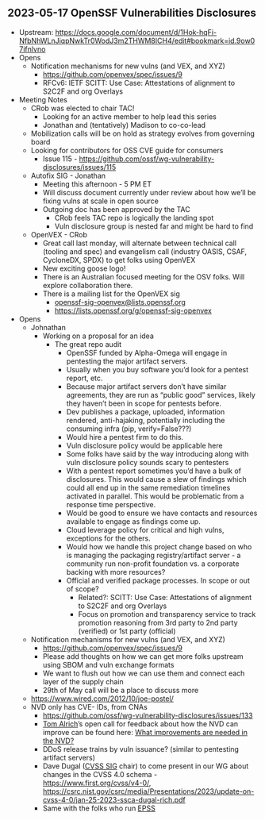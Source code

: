 ## 2023-05-17 OpenSSF Vulnerabilities Disclosures

- Upstream: https://docs.google.com/document/d/1Hok-hqFi-NfbNhWLnJiqpNwkTr0WodJ3m2THWM8ICH4/edit#bookmark=id.9ow07ifnlvno
- Opens
  - Notification mechanisms for new vulns (and VEX, and XYZ)
    - https://github.com/openvex/spec/issues/9
    - RFCv6: IETF SCITT: Use Case: Attestations of alignment to S2C2F and org Overlays
- Meeting Notes
  - CRob was elected to chair TAC!
    - Looking for an active member to help lead this series
    - Jonathan and (tentatively) Madison to co-co-lead
  - Mobilization calls will be on hold as strategy evolves from governing board
  - Looking for contributors for OSS CVE guide for consumers
    - Issue 115 - https://github.com/ossf/wg-vulnerability-disclosures/issues/115
  - Autofix SIG - Jonathan
    - Meeting this afternoon - 5 PM ET
    - Will discuss document currently under review about how we’ll be fixing vulns at scale in open source
    - Outgoing doc has been approved by the TAC
      - CRob feels TAC repo is logically the landing spot
      - Vuln disclosure group is nested far and might be hard to find
  - OpenVEX - CRob
    - Great call last monday, will alternate between technical call (tooling and spec) and evangelism call (industry OASIS, CSAF, CycloneDX, SPDX) to get folks using OpenVEX
    - New exciting goose logo!
    - There is an Australian focused meeting for the OSV folks. Will explore collaboration there.
    - There is a mailing list for the OpenVEX sig
      - openssf-sig-openvex@lists.openssf.org
      - https://lists.openssf.org/g/openssf-sig-openvex
- Opens
  - Johnathan
    - Working on a proposal for an idea
      - The great repo audit
        - OpenSSF funded by Alpha-Omega will engage in pentesting the major artifact servers.
        - Usually when you buy software you’d look for a pentest report, etc.
        - Because major artifact servers don’t have similar agreements, they are run as “public good” services, likely they haven’t been in scope for pentests before.
        - Dev publishes a package, uploaded, information rendered, anti-hajaking, potentially including the consuming infra (pip, verify=False???)
        - Would hire a pentest firm to do this.
        - Vuln disclosure policy would be applicable here
        - Some folks have said by the way introducing along with vuln disclosure policy sounds scary to pentesters
        - With a pentest report sometimes you’d have a bulk of disclosures. This would cause a slew of findings which could all end up in the same remediation timelines activated in parallel. This would be problematic from a response time perspective.
        - Would be good to ensure we have contacts and resources available to engage as findings come up.
        - Cloud leverage policy for critical and high vulns, exceptions for the others.
        - Would how we handle this project change based on who is managing the packaging registry/artifact server - a community run non-profit foundation vs. a corporate backing with more resources?
        - Official and verified package processes. In scope or out of scope?
          - Related?: SCITT: Use Case: Attestations of alignment to S2C2F and org Overlays
          - Focus on promotion and transparency service to track promotion reasoning from 3rd party to 2nd party (verified) or 1st party (official)
  - Notification mechanisms for new vulns (and VEX, and XYZ)
    - https://github.com/openvex/spec/issues/9
    - Please add thoughts on how we can get more folks upstream using SBOM and vuln exchange formats
    - We want to flush out how we can use them and connect each layer of the supply chain
    - 29th of May call will be a place to discuss more
  - https://www.wired.com/2012/10/joe-postel/
  - NVD only has CVE- IDs, from CNAs
    - https://github.com/ossf/wg-vulnerability-disclosures/issues/133
    - [Tom Alrich](https://tomalrichblog.blogspot.com/2023/05/the-nvd-train-is-moving-time-to-get-on.html)’s open call for feedback about how the NVD can improve can be found here: [What improvements are needed in the NVD?](https://docs.google.com/document/d/1KM9ahZ0-VZ_Jr8WEDMTucrgucyigIiXvjbJ14EeTYe8/edit) 
    - DDoS release trains by vuln issuance? (similar to pentesting artifact servers)
    - Dave Dugal ([CVSS SIG](https://www.first.org/cvss/) chair) to come present in our WG about changes in the CVSS 4.0 schema - https://www.first.org/cvss/v4-0/, https://csrc.nist.gov/csrc/media/Presentations/2023/update-on-cvss-4-0/jan-25-2023-ssca-dugal-rich.pdf 
    - Same with the folks who run [EPSS](https://www.first.org/epss/)
